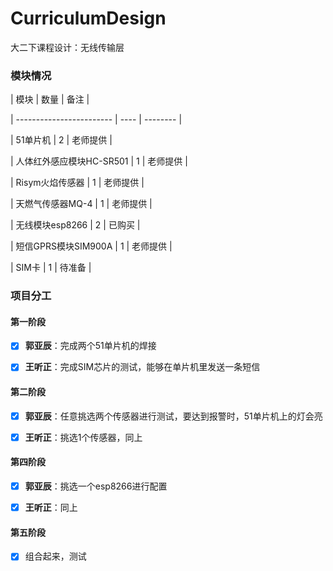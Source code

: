 # CurriculumDesign

大二下课程设计：无线传输层

### 模块情况

| 模块                     | 数量 | 备注     |

| ------------------------ | ---- | -------- |

| 51单片机                 | 2    | 老师提供 |

| 人体红外感应模块HC-SR501 | 1    | 老师提供 |

| Risym火焰传感器          | 1    | 老师提供 |

| 天燃气传感器MQ-4         | 1    | 老师提供 |

| 无线模块esp8266          | 2    | 已购买   |

| 短信GPRS模块SIM900A      | 1    | 老师提供 |

| SIM卡                    | 1    | 待准备   |

### 项目分工

#### 第一阶段 

- [x] **郭亚辰**：完成两个51单片机的焊接

- [x] **王听正**：完成SIM芯片的测试，能够在单片机里发送一条短信  

#### 第二阶段

- [x] **郭亚辰**：任意挑选两个传感器进行测试，要达到报警时，51单片机上的灯会亮

- [x] **王听正**：挑选1个传感器，同上

#### 第四阶段

- [x] **郭亚辰**：挑选一个esp8266进行配置

- [x] **王听正**：同上

#### 第五阶段

- [x] 组合起来，测试

